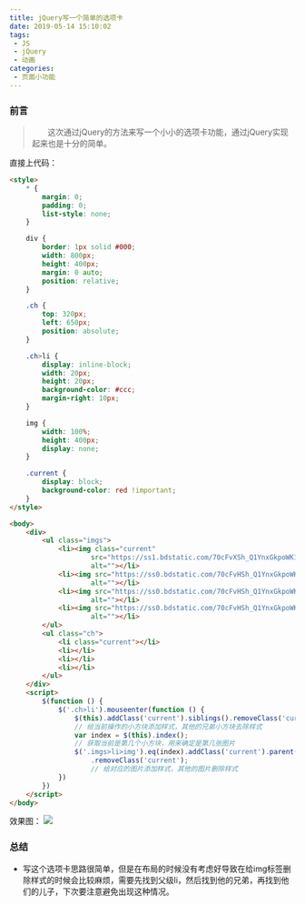 ```yaml
---
title: jQuery写一个简单的选项卡
date: 2019-05-14 15:10:02
tags:
 - JS
 - jQuery
 - 动画
categories:
 - 页面小功能
---
```

### 前言
> &nbsp;&nbsp;&nbsp;&nbsp;&nbsp;&nbsp;&nbsp;这次通过jQuery的方法来写一个小小的选项卡功能，通过jQuery实现起来也是十分的简单。
<!-- more -->
直接上代码：
```html
<style>
    * {
        margin: 0;
        padding: 0;
        list-style: none;
    }

    div {
        border: 1px solid #000;
        width: 800px;
        height: 400px;
        margin: 0 auto;
        position: relative;
    }

    .ch {
        top: 320px;
        left: 650px;
        position: absolute;
    }

    .ch>li {
        display: inline-block;
        width: 20px;
        height: 20px;
        background-color: #ccc;
        margin-right: 10px;
    }

    img {
        width: 100%;
        height: 400px;
        display: none;
    }

    .current {
        display: block;
        background-color: red !important;
    }
</style>

<body>
    <div>
        <ul class="imgs">
            <li><img class="current"
                    src="https://ss1.bdstatic.com/70cFvXSh_Q1YnxGkpoWK1HF6hhy/it/u=2489492398,1961915359&fm=26&gp=0.jpg"
                    alt=""></li>
            <li><img src="https://ss0.bdstatic.com/70cFvHSh_Q1YnxGkpoWK1HF6hhy/it/u=1287814793,457485829&fm=26&gp=0.jpg"
                    alt=""></li>
            <li><img src="https://ss0.bdstatic.com/70cFvHSh_Q1YnxGkpoWK1HF6hhy/it/u=1501075685,574908757&fm=11&gp=0.jpg"
                    alt=""></li>
            <li><img src="https://ss0.bdstatic.com/70cFvHSh_Q1YnxGkpoWK1HF6hhy/it/u=3662540589,314327097&fm=11&gp=0.jpg"
                    alt=""></li>
        </ul>
        <ul class="ch">
            <li class="current"></li>
            <li></li>
            <li></li>
            <li></li>
        </ul>
    </div>
    <script>
        $(function () {
            $('.ch>li').mouseenter(function () {
                $(this).addClass('current').siblings().removeClass('current');
                // 给当前操作的小方块添加样式，其他的兄弟小方块去除样式
                var index = $(this).index();
                // 获取当前是第几个小方块，用来确定是第几张图片
                $('.imgs>li>img').eq(index).addClass('current').parent().siblings().children()
                    .removeClass('current');
                    // 给对应的图片添加样式，其他的图片删除样式
            })
        })
    </script>
</body>
```
效果图：
<img src="http://m.qpic.cn/psb?/V131x4904WMIoW/zPWQ5trQbFj*6qc98*MBj*740Y0lKjmX*Ekq9jguKcY!/b/dLgAAAAAAAAA&bo=gAcSBAAAAAADB7M!&rf=viewer_4">
### 总结
* 写这个选项卡思路很简单，但是在布局的时候没有考虑好导致在给img标签删除样式的时候会比较麻烦，需要先找到父级li，然后找到他的兄弟，再找到他们的儿子，下次要注意避免出现这种情况。
